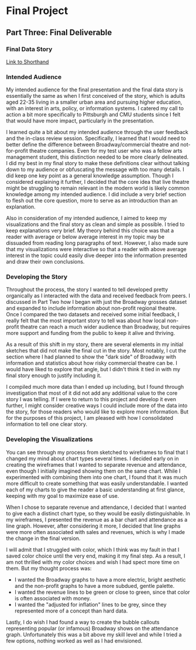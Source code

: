 # Final Project
## Part Three: Final Deliverable

### Final Data Story
[Link to Shorthand](https://carnegiemellon.shorthandstories.com/jszkrybalo/index.html)

### Intended Audience
My intended audience for the final presentation and the final data story is essentially the same as when I first conceived of the story, which is adults aged 22-35 living in a smaller urban area and pursuing higher education, with an interest in arts, policy, or information systems. I catered my call to action a bit more specifically to Pittsburgh and CMU students since I felt that would have more impact, particularly in the presentation. 

I learned quite a bit about my intended audience through the user feedback and the in-class review session. Specifically, I learned that I would need to better define the difference between Broadway/commercial theatre and not-for-profit theatre companies. Even for my test user who was a fellow arts management student, this distinction needed to be more clearly delineated. I did my best in my final story to make these definitions clear without talking down to my audience or obfuscating the message with too many details. I did keep one key point as a general knowledge assumption. Though I considered explaining it further, I decided that the core idea that live theatre might be struggling to remain relevant in the modern world is likely common knowledge among my intended audience. I did include a very brief section to flesh out the core question, more to serve as an introduction than an explanation.

Also in consideration of my intended audience, I aimed to keep my visualizations and the final story as clean and simple as possible. I tried to keep explanations very brief. My theory behind this choice was that a reader with average or below average interest in my topic may be dissuaded from reading long paragraphs of text. However, I also made sure that my visualizations were interactive so that a reader with above average interest in the topic could easily dive deeper into the information presented and draw their own conclusions. 

### Developing the Story 
Throughout the process, the story I wanted to tell developed pretty organically as I interacted with the data and received feedback from peers. I discussed in Part Two how I began with just the Broadway grosses dataset and expanded to include information about non-profit regional theatre. Once I compared the two datasets and received some initial feedback, I really felt that the most important story to tell was about how local non-profit theatre can reach a much wider audience than Broadway, but requires more support and funding from the public to keep it alive and thriving. 

As a result of this shift in my story, there are several elements in my initial sketches that did not make the final cut in the story. Most notably, I cut the section where I had planned to show the "dark side" of Broadway with information and statistics about how risky commercial theatre can be. I would have liked to explore that angle, but I didn't think it tied in with my final story enough to justify including it. 

I compiled much more data than I ended up including, but I found through investigation that most of it did not add any additional value to the core story I was telling. If I were to return to this project and develop it even further, I might consider creative ways I could include more of the data into the story, for those readers who would like to explore more information. But for the purposes of this project, I am pleased with how I consolidated information to tell one clear story. 

### Developing the Visualizations
You can see through my process from sketched to wireframes to final that I changed my mind about chart types several times. I decided early on in creating the wireframes that I wanted to separate revenue and attendance, even though I initially imagined showing them on the same chart. While I experimented with combining them into one chart, I found that it was much more difficult to create something that was easily understandable. I wanted each of my charts to give the reader a basic understanding at first glance, keeping with my goal to maximize ease of use. 

When I chose to separate revenue and attendance, I decided that I wanted to give each a distinct chart type, so they would be easily distinguishable. In my wireframes, I presented the revenue as a bar chart and attendance as a line graph. However, after considering it more, I decided that line graphs were more often associated with sales and revenues, which is why I made the change in the final version. 

I will admit that I struggled with color, which I think was my fault in that I saved color choice until the very end, making it my final step. As a result, I am not thrilled with my color choices and wish I had spect more time on them. But my thought process was: 
* I wanted the Broadway graphs to have a more electric, bright aesthetic and the non-profit graphs to have a more subdued, gentle palette.
* I wanted the revenue lines to be green or close to green, since that color is often associated with money. 
* I wanted the "adjusted for inflation" lines to be grey, since they represented more of a concept than hard data.

Lastly, I do wish I had found a way to create the bubble callouts representing popular (or infamous) Broadway shows on the attendance graph. Unfortunately this was a bit above my skill level and while I tried a few options, nothing worked as well as I had envisioned. 
